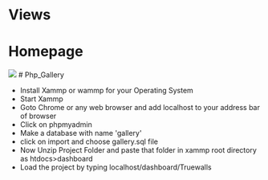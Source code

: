 # Views
<h1>Homepage</h1>
<img src="https://user-images.githubusercontent.com/52311969/74857026-19ef3500-5369-11ea-8f84-44b12ec61d94.png"/>
# Php_Gallery
<ul>
  <li>Install Xammp or wammp for your Operating System</li>
  <li>Start Xammp</li>
  <li>Goto Chrome or any web browser and add localhost to your address bar of browser</li>
  <li>Click on phpmyadmin</li>
  <li>Make a database with name 'gallery'</li>
  <li>click on import and choose gallery.sql file</li>
  <li>Now Unzip Project Folder and paste that folder in xammp root directory as htdocs>dashboard</li>
  <li>Load the project by typing localhost/dashboard/Truewalls</li>
